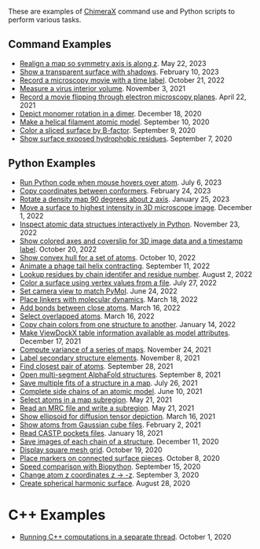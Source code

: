 These are examples of [ChimeraX](https://www.cgl.ucsf.edu/chimerax/) command use and Python scripts to perform various tasks.

## Command Examples

 * [Realign a map so symmetry axis is along z](symbox/symbox.md).  May 22, 2023
 * [Show a transparent surface with shadows](shadows/shadows.md).  February 10, 2023
 * [Record a microscopy movie with a time label](movie_time/movie_time.md).  October 21, 2022
 * [Measure a virus interior volume](virus_volume/virusvol.md).  November 3, 2021
 * [Record a movie flipping through electron microscopy planes](planes/planes.md).  April 22, 2021
 * [Depict monomer rotation in a dimer](rotation_slabs/slabs.md).  December 18, 2020
 * [Make a helical filament atomic model](filament/filament.md).  September 10, 2020
 * [Color a sliced surface by B-factor](bfactor_clip/bfactor_clip.md).  September 9, 2020
 * [Show surface exposed hydrophobic residues](surface_residues/surface_residues.md).  September 7, 2020

## Python Examples

 * [Run Python code when mouse hovers over atom](hover/hover.md).  July 6, 2023
 * [Copy coordinates between conformers](copycrds/copycrds.md).  February 24, 2023
 * [Rotate a density map 90 degrees about z axis](rotate_90/rotate_90.md).  January 25, 2023
 * [Move a surface to highest intensity in 3D microscope image](middle_surface/midsurf.md).  December 1, 2022
 * [Inspect atomic data structues interactively in Python](inspect/inspect.md).  November 23, 2022
 * [Show colored axes and coverslip for 3D image data and a timestamp label](lightsheet/lightsheet.md).  October 20, 2022
 * [Show convex hull for a set of atoms](convex_hull/convex_hull.md).  October 10, 2022
 * [Animate a phage tail helix contracting](helixwave/helixwave.md).  September 11, 2022
 * [Lookup residues by chain identifer and residue number](residues/residues.md).  August 2, 2022
 * [Color a surface using vertex values from a file](surface_color/surface_color.md).  July 27, 2022
 * [Set camera view to match PyMol](pymol_view/pymol_view.md).  June 24, 2022
 * [Place linkers with molecular dynamics](link/link.md).  March 18, 2022
 * [Add bonds between close atoms](connect/connect.md).  March 16, 2022
 * [Select overlapped atoms](overlap/overlap.md).  March 16, 2022
 * [Copy chain colors from one structure to another](copycolors/copycolors.md).  January 14, 2022
 * [Make ViewDockX table information available as model attributes](vdx_attrs/vdx_attrs.md).  December 17, 2021
 * [Compute variance of a series of maps](variance/variance.md).  November 24, 2021
 * [Label secondary structure elements](label_ss/label_ss.md).  November 8, 2021
 * [Find closest pair of atoms](closest/closest.md).  September 28, 2021
 * [Open multi-segment AlphaFold structures](big_alphafold/bigalpha.md).  September 8, 2021
 * [Save multiple fits of a structure in a map](fit_search/fit_search.md).  July 26, 2021
 * [Complete side chains of an atomic model](sidechains/sidechains.md).  June 10, 2021
 * [Select atoms in a map subregion](select_box/selectbox.md).  May 21, 2021
 * [Read an MRC file and write a subregion](mrc/mrc.md).  May 21, 2021
 * [Show ellipsoid for diffusion tensor depiction](ellipsoid/ellipsoid.md).  March 16, 2021
 * [Show atoms from Gaussian cube files](gaussian_cube_atoms/gcatoms.md).  February 2, 2021
 * [Read CASTP pockets files](castp/castp.md).  January 18, 2021
 * [Save images of each chain of a structure](chain_images/chain_images.md).  December 11, 2020
 * [Display square mesh grid](hide_diagonals/hide_diagonals.md).  October 19, 2020
 * [Place markers on connected surface pieces](mark_blobs/mark_blobs.md).  October 8, 2020
 * [Speed comparison with Biopython](biopython/biopython.md).  September 15, 2020
 * [Change atom z coordinates z -> -z](flip_z/flip_z.md).  September 3, 2020
 * [Create spherical harmonic surface](spherical_harmonics/spherical_harmonics.md).  August 28, 2020

# C++ Examples

 * [Running C++ computations in a separate thread](https://github.com/tristanic/async-hello-world). October 1, 2020
 
